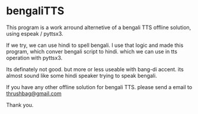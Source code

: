 # bengaliTTS

This program is a work arround alternetive of a bengali TTS offline solution, using espeak / pyttsx3.

If we try, we can use hindi to spell bengali. I use that logic and made this program, which conver bengali script to hindi.
which we can use in tts operation with pyttsx3.

Its definately not good. but more or less useable with bang-di accent. its almost sound like some hindi speaker trying to
speak bengali.

If you have any other offline solution for bengali TTS. please send a email to thrushbag@gmail.com

Thank you.
